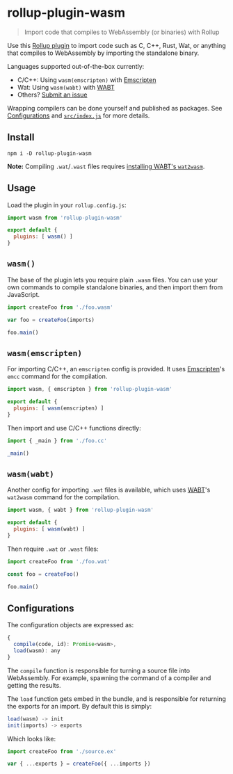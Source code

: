 
# rollup-plugin-wasm

> Import code that compiles to WebAssembly (or binaries) with Rollup

Use this [Rollup plugin](https://rollupjs.org) to import code such as C, C++, Rust, Wat, or anything that compiles to WebAssembly by importing the standalone binary.

Languages supported out-of-the-box currently:

 - C/C++: Using `wasm(emscripten)` with [Emscripten](https://github.com/kripken/emscripten)
 - Wat: Using `wasm(wabt)` with [WABT](https://github.com/webassembly/wabt)
 - Others? [Submit an issue](https://github.com/jamen/rollup-plugin-wasm/issues/new)

Wrapping compilers can be done yourself and published as packages. See [Configurations](#configurations) and [`src/index.js`](https://github.com/jamen/rollup-plugin-wasm/blob/master/src/index.js) for more details.

## Install

```
npm i -D rollup-plugin-wasm
```

**Note:** Compiling `.wat`/`.wast` files requires [installing WABT's `wat2wasm`](https://github.com/webassembly/wabt).

## Usage

Load the plugin in your `rollup.config.js`:

```js
import wasm from 'rollup-plugin-wasm'

export default {
  plugins: [ wasm() ]
}
```

## `wasm()`

The base of the plugin lets you require plain `.wasm` files.  You can use your own commands to compile standalone binaries, and then import them from JavaScript.

```js
import createFoo from './foo.wasm'

var foo = createFoo(imports)

foo.main()
```

## `wasm(emscripten)`

For importing C/C++, an `emscripten` config is provided. It uses [Emscripten](https://github.com/kripken/emscripten)'s `emcc` command for the compilation.

```js
import wasm, { emscripten } from 'rollup-plugin-wasm'

export default {
  plugins: [ wasm(emscripten) ]
}
```

Then import and use C/C++ functions directly:

```js
import { _main } from './foo.cc'

_main()
```

## `wasm(wabt)`

Another config for importing `.wat` files is available, which uses [WABT](https://github.com/WebAssembly/WABT)'s `wat2wasm` command for the compilation.

```js
import wasm, { wabt } from 'rollup-plugin-wasm'

export default {
  plugins: [ wasm(wabt) ]
}
```

Then require `.wat` or `.wast` files:

```js
import createFoo from './foo.wat'

const foo = createFoo()

foo.main()
```

## Configurations

The configuration objects are expressed as:

```js
{
  compile(code, id): Promise<wasm>,
  load(wasm): any
}
```

The `compile` function is responsible for turning a source file into WebAssembly.  For example, spawning the command of a compiler and getting the results.

The `load` function gets embed in the bundle, and is responsible for returning the exports for an import.  By default this is simply:

```js
load(wasm) -> init
init(imports) -> exports
```

Which looks like:

```js
import createFoo from './source.ex'

var { ...exports } = createFoo({ ...imports })
```


